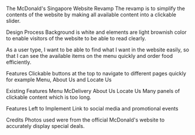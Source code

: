 The McDonald's Singapore Website Revamp
The revamp is to simplify the contents of the website by making all available content into a clickable slider.

Design Process
Background is white and elements are light brownish color to enable visitors of the website to be able to read clearly.

As a user type, I want to be able to find what I want in the website easily, so that I can see the available items on the menu quickly and order food efficiently.

Features
Clickable buttons at the top to navigate to different pages quickly for example Menu, About Us and Locate Us

Existing Features
Menu
McDelivery
About Us
Locate Us
Many panels of clickable content which is too long.

Features Left to Implement
Link to social media and promotional events

Credits
Photos used were from the official McDonald's website to accurately display special deals.